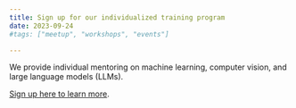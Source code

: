 ```yaml
---
title: Sign up for our individualized training program
date: 2023-09-24
#tags: ["meetup", "workshops", "events"]

---
```


We provide individual mentoring on machine learning, computer vision, and large language models (LLMs). 

[Sign up here to learn more](https://forms.gle/JYmF7f8FdKiRMe4q8).  
